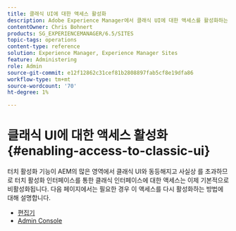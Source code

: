 ```yaml
---
title: 클래식 UI에 대한 액세스 활성화
description: Adobe Experience Manager에서 클래식 UI에 대한 액세스를 활성화하는 방법을 알아봅니다.
contentOwner: Chris Bohnert
products: SG_EXPERIENCEMANAGER/6.5/SITES
topic-tags: operations
content-type: reference
solution: Experience Manager, Experience Manager Sites
feature: Administering
role: Admin
source-git-commit: e12f12862c31cef81b2808897fab5cf8e19dfa86
workflow-type: tm+mt
source-wordcount: '70'
ht-degree: 1%

---
```


# 클래식 UI에 대한 액세스 활성화{#enabling-access-to-classic-ui}

터치 활성화 기능이 AEM의 많은 영역에서 클래식 UI와 동등해지고 사실상 를 초과하므로 터치 활성화 인터페이스를 통한 클래식 인터페이스에 대한 액세스는 이제 기본적으로 비활성화됩니다. 다음 페이지에서는 필요한 경우 이 액세스를 다시 활성화하는 방법에 대해 설명합니다.

* [편집기](/help/sites-administering/enable-classic-ui-editor.md)
* [Admin Console](/help/sites-administering/enable-classic-ui-admin.md)
